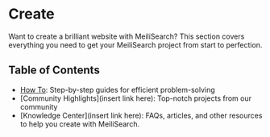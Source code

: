 # Create

Want to create a brilliant website with MeiliSearch? This section covers everything you need to get your MeiliSearch project from start to perfection.

## Table of Contents
- [How To](/create/how_to): Step-by-step guides for efficient problem-solving
- [Community Highlights](insert link here): Top-notch projects from our community
- [Knowledge Center](insert link here): FAQs, articles, and other resources to help you create with MeiliSearch.